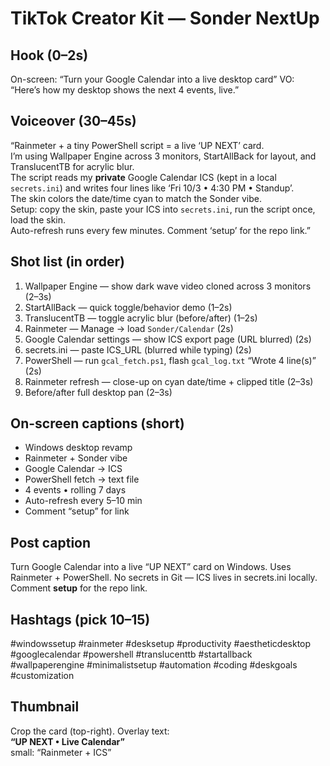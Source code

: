 # TikTok Creator Kit — Sonder NextUp

## Hook (0–2s)
On-screen: “Turn your Google Calendar into a live desktop card”
VO: “Here’s how my desktop shows the next 4 events, live.”

## Voiceover (30–45s)
“Rainmeter + a tiny PowerShell script = a live ‘UP NEXT’ card.  
I’m using Wallpaper Engine across 3 monitors, StartAllBack for layout, and TranslucentTB for acrylic blur.  
The script reads my **private** Google Calendar ICS (kept in a local `secrets.ini`) and writes four lines like ‘Fri 10/3 • 4:30 PM • Standup’.  
The skin colors the date/time cyan to match the Sonder vibe.  
Setup: copy the skin, paste your ICS into `secrets.ini`, run the script once, load the skin.  
Auto-refresh runs every few minutes. Comment ‘setup’ for the repo link.”

## Shot list (in order)
1) Wallpaper Engine — show dark wave video cloned across 3 monitors (2–3s)  
2) StartAllBack — quick toggle/behavior demo (1–2s)  
3) TranslucentTB — toggle acrylic blur (before/after) (1–2s)  
4) Rainmeter — Manage → load `Sonder/Calendar` (2s)  
5) Google Calendar settings — show ICS export page (URL blurred) (2s)  
6) secrets.ini — paste ICS_URL (blurred while typing) (2s)  
7) PowerShell — run `gcal_fetch.ps1`, flash `gcal_log.txt` “Wrote 4 line(s)” (2s)  
8) Rainmeter refresh — close-up on cyan date/time + clipped title (2–3s)  
9) Before/after full desktop pan (2–3s)

## On-screen captions (short)
- Windows desktop revamp
- Rainmeter + Sonder vibe
- Google Calendar → ICS
- PowerShell fetch → text file
- 4 events • rolling 7 days
- Auto-refresh every 5–10 min
- Comment “setup” for link

## Post caption
Turn Google Calendar into a live “UP NEXT” card on Windows. Uses Rainmeter + PowerShell. No secrets in Git — ICS lives in secrets.ini locally. Comment **setup** for the repo link.

## Hashtags (pick 10–15)
#windowssetup #rainmeter #desksetup #productivity #aestheticdesktop #googlecalendar #powershell #translucenttb #startallback #wallpaperengine #minimalistsetup #automation #coding #deskgoals #customization

## Thumbnail
Crop the card (top-right). Overlay text:  
**“UP NEXT • Live Calendar”**  
small: “Rainmeter + ICS”
